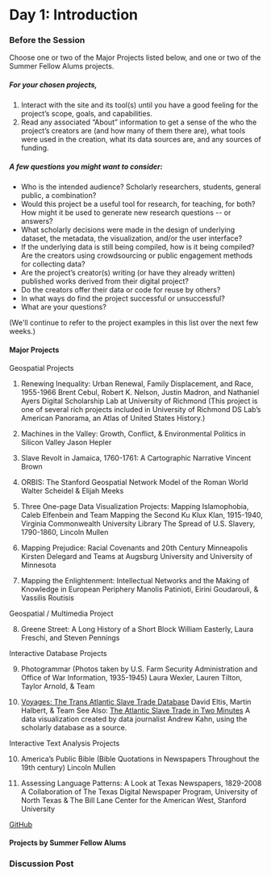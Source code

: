 # Day 1: Introduction

### Before the Session

Choose one or two of the Major Projects listed below, and one or two of the Summer Fellow Alums projects.

##### For your chosen projects,
 
1. Interact with the site and its tool(s) until you have a good feeling for the project’s scope, goals, and capabilities.
2. Read any associated “About” information to get a sense of the who the project’s creators are (and how many of them there are), what tools were used in the creation, what its data sources are, and any sources of funding.
 
##### A few questions you might want to consider:
* Who is the intended audience? Scholarly researchers, students, general public, a combination?
* Would this project be a useful tool for research, for teaching, for both? How might it be used to generate new research questions -- or answers?
* What scholarly decisions were made in the design of underlying dataset, the metadata, the visualization, and/or the user interface?
* If the underlying data is still being compiled, how is it being compiled? Are the creators using crowdsourcing or public engagement methods for collecting data?
* Are the project’s creator(s) writing (or have they already written) published works derived from their digital project?
* Do the creators offer their data or code for reuse by others?
* In what ways do find the project successful or unsuccessful?
* What are your questions?

(We'll continue to refer to the project examples in this list over the next few weeks.)

#### Major Projects

Geospatial Projects
 
1. Renewing Inequality: Urban Renewal, Family Displacement, and Race, 1955-1966
Brent Cebul, Robert K. Nelson, Justin Madron, and Nathaniel Ayers
Digital Scholarship Lab at University of Richmond
(This project is one of several rich projects included in University of Richmond DS Lab’s American Panorama, an Atlas of United States History.)
 
2. Machines in the Valley: Growth, Conflict, & Environmental Politics in Silicon Valley
Jason Hepler
 
3. Slave Revolt in Jamaica, 1760-1761: A Cartographic Narrative
Vincent Brown
 
4. ORBIS: The Stanford Geospatial Network Model of the Roman World
Walter Scheidel & Elijah Meeks
 
5. Three One-page Data Visualization Projects:
Mapping Islamophobia, Caleb Elfenbein and Team
Mapping the Second Ku Klux Klan, 1915-1940, Virginia Commonwealth University Library
The Spread of U.S. Slavery, 1790-1860, Lincoln Mullen
 
6. Mapping Prejudice: Racial Covenants and 20th Century Minneapolis
Kirsten Delegard and Teams at Augsburg University and University of Minnesota
 
7. Mapping the Enlightenment: Intellectual Networks and the Making of Knowledge in European Periphery
Manolis Patinioti, Eirini Goudarouli, & Vassilis Routisis
 
Geospatial / Multimedia Project
 
8. Greene Street: A Long History of a Short Block
William Easterly, Laura Freschi, and Steven Pennings 
 
Interactive Database Projects
 
9. Photogrammar (Photos taken by U.S. Farm Security Administration and Office of War Information, 1935-1945)
Laura Wexler, Lauren Tilton, Taylor Arnold, & Team

10. [Voyages: The Trans Atlantic Slave Trade Database](http://www.slavevoyages.org/)
David Eltis, Martin Halbert, & Team
See Also: [The Atlantic Slave Trade in Two Minutes](http://www.slate.com/articles/life/the_history_of_american_slavery/2015/06/animated_interactive_of_the_history_of_the_atlantic_slave_trade.html)
A data visualization created by data journalist Andrew Kahn, using the scholarly database as a source.
 
Interactive Text Analysis Projects
 
10. America’s Public Bible (Bible Quotations in Newspapers Throughout the 19th century)
Lincoln Mullen
 
11. Assessing Language Patterns: A Look at Texas Newspapers, 1829-2008
A Collaboration of The Texas Digital Newspaper Program, University of North Texas &
The Bill Lane Center for the American West, Stanford University

[GitHub](http://github.com)

#### Projects by Summer Fellow Alums



### Discussion Post
